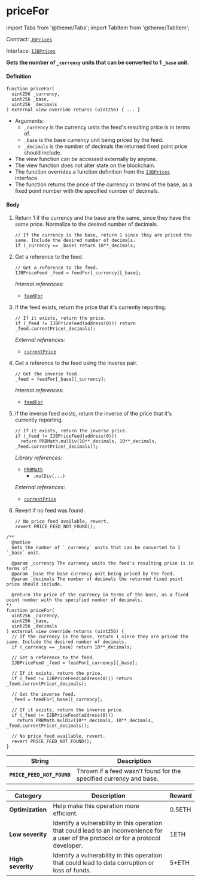 # priceFor

import Tabs from '@theme/Tabs';
import TabItem from '@theme/TabItem';

Contract: [`JBPrices`](/api/contracts/jbprices/README.md)​‌

Interface: [`IJBPrices`](/api/interfaces/ijbprices.md)

<Tabs>
<TabItem value="Step by step" label="Step by step">

**Gets the number of `_currency` units that can be converted to 1 `_base` unit.**

#### Definition

```
function priceFor(
  uint256 _currency,
  uint256 _base,
  uint256 _decimals
) external view override returns (uint256) { ... }
```

* Arguments:
  * `_currency` is the currency units the feed's resulting price is in terms of.
  * `_base` is the base currency unit being priced by the feed.
  * `_decimals` is the number of decimals the returned fixed point price should include.
* The view function can be accessed externally by anyone.
* The view function does not alter state on the blockchain.
* The function overrides a function definition from the [`IJBPrices`](/api/interfaces/ijbprices.md) interface.
* The function returns the price of the currency in terms of the base, as a fixed point number with the specified number of decimals.

#### Body

1.  Return 1 if the currency and the base are the same, since they have the same price. Normalize to the desired number of decimals.

    ```
    // If the currency is the base, return 1 since they are priced the same. Include the desired number of decimals.
    if (_currency == _base) return 10**_decimals;
    ```
2.  Get a reference to the feed.

    ```
    // Get a reference to the feed.
    IJBPriceFeed _feed = feedFor[_currency][_base];
    ```

    _Internal references:_

    * [`feedFor`](/api/contracts/jbprices/properties/feedfor.md)
3.  If the feed exists, return the price that it's currently reporting.

    ```solidity
    // If it exists, return the price.
    if (_feed != IJBPriceFeed(address(0))) return _feed.currentPrice(_decimals);
    ```

    _External references:_

    * [`currentPrice`](/api/interfaces/ijbpricefeed.md)
4.  Get a reference to the feed using the inverse pair.

    ```
    // Get the inverse feed.
    _feed = feedFor[_base][_currency];
    ```

    _Internal references:_

    * [`feedFor`](/api/contracts/jbprices/properties/feedfor.md)
5.  If the inverse feed exists, return the inverse of the price that it's currently reporting.

    ```solidity
    // If it exists, return the inverse price.
    if (_feed != IJBPriceFeed(address(0)))
      return PRBMath.mulDiv(10**_decimals, 10**_decimals, _feed.currentPrice(_decimals));
    ```

    _Library references:_

    * [`PRBMath`](https://github.com/hifi-finance/prb-math/blob/main/contracts/PRBMath.sol)
      * `.mulDiv(...)`

    _External references:_

    * [`currentPrice`](/api/interfaces/ijbpricefeed.md)
6.  Revert if no feed was found.

    ```
    // No price feed available, revert.
    revert PRICE_FEED_NOT_FOUND();
    ```

</TabItem>

<TabItem value="Code" label="Code">

```
/** 
  @notice 
  Gets the number of `_currency` units that can be converted to 1 `_base` unit.
  
  @param _currency The currency units the feed's resulting price is in terms of.
  @param _base The base currency unit being priced by the feed.
  @param _decimals The number of decimals the returned fixed point price should include.
  
  @return The price of the currency in terms of the base, as a fixed point number with the specified number of decimals.
*/
function priceFor(
  uint256 _currency,
  uint256 _base,
  uint256 _decimals
) external view override returns (uint256) {
  // If the currency is the base, return 1 since they are priced the same. Include the desired number of decimals.
  if (_currency == _base) return 10**_decimals;

  // Get a reference to the feed.
  IJBPriceFeed _feed = feedFor[_currency][_base];

  // If it exists, return the price.
  if (_feed != IJBPriceFeed(address(0))) return _feed.currentPrice(_decimals);

  // Get the inverse feed.
  _feed = feedFor[_base][_currency];

  // If it exists, return the inverse price.
  if (_feed != IJBPriceFeed(address(0)))
    return PRBMath.mulDiv(10**_decimals, 10**_decimals, _feed.currentPrice(_decimals));

  // No price feed available, revert.
  revert PRICE_FEED_NOT_FOUND();
}
```

</TabItem>

<TabItem value="Errors" label="Errors">

| String                     | Description                                                        |
| -------------------------- | ------------------------------------------------------------------ |
| **`PRICE_FEED_NOT_FOUND`** | Thrown if a feed wasn't found for the specified currency and base. |

</TabItem>

<TabItem value="Bug bounty" label="Bug bounty">

| Category          | Description                                                                                                                            | Reward |
| ----------------- | -------------------------------------------------------------------------------------------------------------------------------------- | ------ |
| **Optimization**  | Help make this operation more efficient.                                                                                               | 0.5ETH |
| **Low severity**  | Identify a vulnerability in this operation that could lead to an inconvenience for a user of the protocol or for a protocol developer. | 1ETH   |
| **High severity** | Identify a vulnerability in this operation that could lead to data corruption or loss of funds.                                        | 5+ETH  |

</TabItem>
</Tabs>
